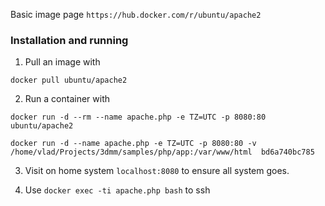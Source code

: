 Basic image page `https://hub.docker.com/r/ubuntu/apache2`

### Installation and running

1. Pull an image with

`docker pull ubuntu/apache2`

2. Run a container with

`docker run -d --rm --name apache.php -e TZ=UTC -p 8080:80 ubuntu/apache2` 

`docker run -d --name apache.php -e TZ=UTC -p 8080:80 -v /home/vlad/Projects/3dmm/samples/php/app:/var/www/html  bd6a740bc785`

3. Visit on home system `localhost:8080` to ensure all system goes.

4. Use `docker exec -ti apache.php bash` to ssh